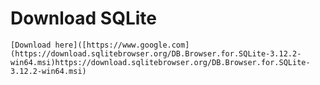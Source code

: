 # Download SQLite
`[Download here]([https://www.google.com](https://download.sqlitebrowser.org/DB.Browser.for.SQLite-3.12.2-win64.msi)https://download.sqlitebrowser.org/DB.Browser.for.SQLite-3.12.2-win64.msi)`

